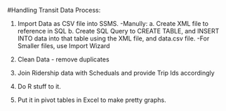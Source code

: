 #Handling Transit Data Process:

1. Import Data as CSV file into SSMS.
	-Manully:
		a. Create XML file to reference in SQL
		b. Create SQL Query to CREATE TABLE, and INSERT INTO data into that table using the XML file, and data.csv file.
	-For Smaller files, use Import Wizard

2. Clean Data - remove duplicates

3. Join Ridership data with Scheduals and provide Trip Ids accordingly

4. Do R stuff to it.

5. Put it in pivot tables in Excel to make pretty graphs.
